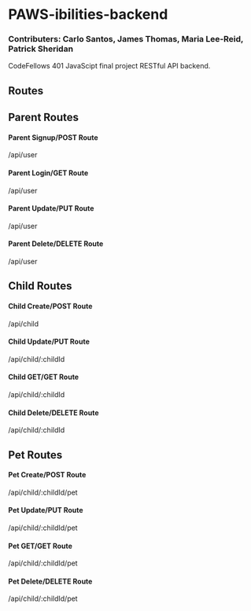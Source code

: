 # PAWS-ibilities-backend

### Contributers: Carlo Santos, James Thomas, Maria Lee-Reid, Patrick Sheridan

CodeFellows 401 JavaScipt final project RESTful API backend.

## Routes

## Parent Routes
#### Parent Signup/POST Route
/api/user
#### Parent Login/GET Route
/api/user
#### Parent Update/PUT Route
/api/user
#### Parent Delete/DELETE Route
/api/user



## Child Routes
#### Child Create/POST Route
/api/child
#### Child Update/PUT Route
/api/child/:childId
#### Child GET/GET Route
/api/child/:childId
#### Child Delete/DELETE Route
/api/child/:childId

## Pet Routes
#### Pet Create/POST Route
/api/child/:childId/pet
#### Pet Update/PUT Route
/api/child/:childId/pet
#### Pet GET/GET Route
/api/child/:childId/pet
#### Pet Delete/DELETE Route
/api/child/:childId/pet
